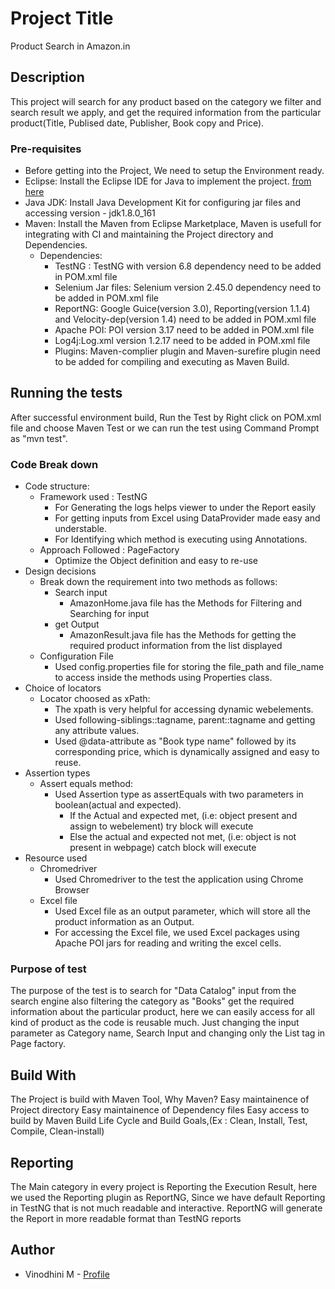 # Project Title
Product Search in Amazon.in
## Description
This project will search for any product based on the category we filter and search result we apply, and get the required information from the particular product(Title, Publised date, Publisher, Book copy and Price).
### Pre-requisites
- Before getting into the Project, We need to setup the Environment ready.
- Eclipse: Install the Eclipse IDE for Java to implement the project. [from here](https://www.eclipse.org/downloads/)
- Java JDK: Install Java Development Kit for configuring jar files and accessing version - jdk1.8.0_161
- Maven: Install the Maven from Eclipse Marketplace, Maven is usefull for integrating with CI and maintaining the Project directory and Dependencies.
  - Dependencies:
    - TestNG : TestNG with version 6.8 dependency need to be added in POM.xml file
    - Selenium Jar files: Selenium version 2.45.0 dependency need to be added in POM.xml file
    - ReportNG: Google Guice(version 3.0), Reporting(version 1.1.4) and Velocity-dep(version 1.4) need to be added in POM.xml file
    - Apache POI: POI version 3.17 need to be added in POM.xml file
    - Log4j:Log.xml version 1.2.17 need to be added in POM.xml file
    - Plugins: Maven-complier plugin and Maven-surefire plugin need to be added for compiling and executing as Maven Build.
## Running the tests
  After successful environment build, Run the Test by Right click on POM.xml file and choose Maven Test or we can run the test using Command Prompt as "mvn test". 
### Code Break down
  - Code structure:
      - Framework used : TestNG
        - For Generating the logs helps viewer to under the Report easily
        - For getting inputs from Excel using DataProvider made easy and understable.
        - For Identifying which method is executing using Annotations.
      - Approach Followed : PageFactory
        - Optimize the Object definition and easy to re-use
  - Design decisions
      - Break down the requirement into two methods as follows:
        - Search input
          - AmazonHome.java file has the Methods for Filtering and Searching for input
        - get Output
          - AmazonResult.java file has the Methods for getting the required product information from the list displayed
      - Configuration File
        - Used config.properties file for storing the file_path and file_name to access inside the methods using Properties class.
  - Choice of locators
      - Locator choosed as xPath:
        - The xpath is very helpful for accessing dynamic webelements.
        - Used following-siblings::tagname, parent::tagname and getting any attribute values.
        - Used @data-attribute as "Book type name" followed by its corresponding price, which is dynamically assigned and easy to reuse.
  - Assertion types
      - Assert equals method:
        - Used Assertion type as assertEquals with two parameters in boolean(actual and expected).
          - If the Actual and expected met, (i.e: object present and assign to webelement) try block will execute
          - Else the actual and expected not met, (i.e: object is not present in webpage) catch block will execute
  - Resource used
      - Chromedriver
        - Used Chromedriver to the test the application using Chrome Browser
      - Excel file
        - Used Excel file as an output parameter, which will store all the product information as an Output.
        - For accessing the Excel file, we used Excel packages using Apache POI jars for reading and writing the excel cells.
### Purpose of test
  The purpose of the test is to search for "Data Catalog" input from the search engine also filtering the category as "Books" get the required information about the particular product, here we can easily access for all kind of product as the code is reusable much.
  Just changing the input parameter as Category name, Search Input and changing only the List tag in Page factory.
## Build With
  The Project is build with Maven Tool,
  Why Maven?
      Easy maintainence of Project directory
      Easy maintainence of Dependency files
      Easy access to build by Maven Build Life Cycle and Build Goals,(Ex : Clean, Install, Test, Compile, Clean-install)
## Reporting
  The Main category in every project is Reporting the Execution Result, here we used the Reporting plugin as ReportNG, Since we have default Reporting in TestNG that is not much readable and interactive.
  ReportNG will generate the Report in more readable format than TestNG reports
## Author
  - Vinodhini M - [Profile](https://github.com/vm599414)
